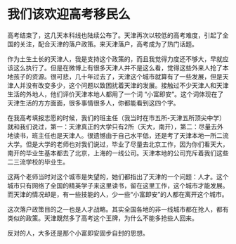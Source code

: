 # 我们该欢迎高考移民么

高考结束了，这几天本科线也陆续公布了。天津再次以较低的高考难度，引起了全国的关注，配合天津的落户政策。来天津落户，高考成为了热门话题。

作为土生土长的天津人，我是支持这个政策的，而且我觉得力度还不够大，早就应该这么执行了。但是在微博上有很多天津人并不是这么看，觉得这些外来人抢了本地孩子的资源。很可悲，几十年过去了，天津这个城市就算有了一些发展，但是天津人并没有改变多少，这个问题以致困扰着天津的发展。接触过不少天津人和天津生活的外地人，他们评价天津本地人都用了一个词 “小富即安”。这个词体现在了天津生活的方方面面，很多事情很多人，你都能看到这四个字。

在我高考填报志愿的时候，我们的班主任（我当时在市五所-天津五所顶尖中学）就和我们说过，第一：天津真正的大学只有2所（天大，南开），第二：尽量去外地读书，班主任也是天津人。很遗憾由于自己水平低，还是考了天津本地一所二流大学。但是大学的老师也对我们说过，毕业了尽量去北京工作，因为你们看天大，南开的毕业生基本都去了北京，上海的一线公司。天津本地的公司充斥着我们这些二三流学校的毕业生。

这两个老师当时对这个城市是失望的，她们都指出了天津的一个问题：人才。这个城市只有网络了全国的精英学子来这里读书，留在这里工作，这个城市才能发展。而天津的情况却是，有一些技能的人，少一些“小富即安”的人都在离开这个城市。

这次落户政策目的之一也是人才战略。其实全国各地的非一线城市都在抢人，都有类似的政策。天津既然多了高考这个王牌，为什么不能多抢些人回来。

反对的人，大多还是那个小富即安固步自封的思想。







